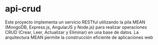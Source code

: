 # api-crud
Este proyecto implementa un servicio RESTful utilizando la pila MEAN (MongoDB, Express.js, AngularJS y Node.js) para realizar operaciones CRUD (Crear, Leer, Actualizar y Eliminar) en una base de datos. La arquitectura MEAN permite la construcción eficiente de aplicaciones web

